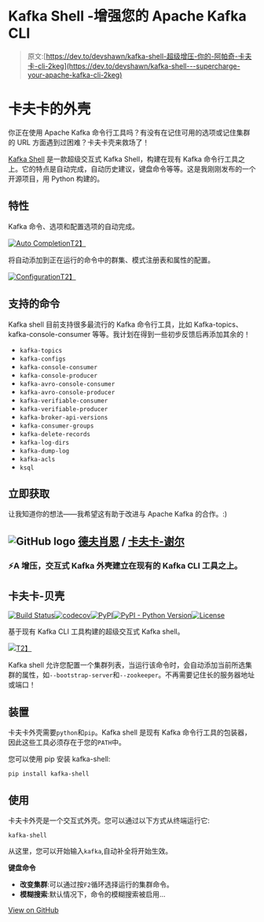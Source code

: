 # Kafka Shell -增强您的 Apache Kafka CLI

> 原文:[https://dev.to/devshawn/kafka-shell-超级增压-你的-阿帕奇-卡夫卡-cli-2keg](https://dev.to/devshawn/kafka-shell---supercharge-your-apache-kafka-cli-2keg)

# [](#kafka-shell)卡夫卡的外壳

你正在使用 Apache Kafka 命令行工具吗？有没有在记住可用的选项或记住集群的 URL 方面遇到过困难？卡夫卡壳来救场了！

[Kafka Shell](https://github.com/devshawn/kafka-shell) 是一款超级交互式 Kafka Shell，构建在现有 Kafka 命令行工具之上。它的特点是自动完成，自动历史建议，键盘命令等等。这是我刚刚发布的一个开源项目，用 Python 构建的。

## [](#features)特性

Kafka 命令、选项和配置选项的自动完成。

[![Auto Completion](../Images/08a3d5c283dce7a40d60bcf6462d01c1.png)T2】](https://camo.githubusercontent.com/33e27a2cab87d8e8eddeb1ba10e6cc2f75ec980f/68747470733a2f2f692e696d6775722e636f6d2f666b777a4f6b762e706e67)

将自动添加到正在运行的命令中的群集、模式注册表和属性的配置。

[![Configuration](../Images/0ccfbe1f748f092d4d232e0f4f2ae11f.png)T2】](https://camo.githubusercontent.com/5202bd45b24b607602fd10a7c80e0a8ebec13336/68747470733a2f2f692e696d6775722e636f6d2f334a6a4978794c2e706e67)

## [](#supported-commands)支持的命令

Kafka shell 目前支持很多最流行的 Kafka 命令行工具，比如 Kafka-topics、kafka-console-consumer 等等。我计划在得到一些初步反馈后再添加其余的！

*   `kafka-topics`
*   `kafka-configs`
*   `kafka-console-consumer`
*   `kafka-console-producer`
*   `kafka-avro-console-consumer`
*   `kafka-avro-console-producer`
*   `kafka-verifiable-consumer`
*   `kafka-verifiable-producer`
*   `kafka-broker-api-versions`
*   `kafka-consumer-groups`
*   `kafka-delete-records`
*   `kafka-log-dirs`
*   `kafka-dump-log`
*   `kafka-acls`
*   `ksql`

## [](#get-it-now)立即获取

让我知道你的想法——我希望这有助于改进与 Apache Kafka 的合作。:)

## ![GitHub logo](../Images/a73f630113876d78cff79f59c2125b24.png) [德夫肖恩](https://github.com/devshawn) / [卡夫卡-谢尔](https://github.com/devshawn/kafka-shell)

### ⚡A 增压，交互式 Kafka 外壳建立在现有的 Kafka CLI 工具之上。

<article class="markdown-body entry-content container-lg" itemprop="text">

# 卡夫卡-贝壳

[![Build Status](../Images/805e2dfd84998e0c1fb8dc6de3bf332c.png)](https://travis-ci.org/devshawn/kafka-shell)[![codecov](../Images/4cbe9db355f3f4e55c78685a2cc5361c.png)](https://codecov.io/gh/devshawn/kafka-shell)[![PyPI](../Images/58a404b687f9c8161c074351f10e2499.png)](https://camo.githubusercontent.com/a08678832e8bdc86f42cb7178074f2cadbf449e4/68747470733a2f2f696d672e736869656c64732e696f2f707970692f762f6b61666b612d7368656c6c2e7376673f636f6c6f723d626c7565)[![PyPI - Python Version](../Images/fed7d97af8276411af6298a89a15ab96.png)](https://camo.githubusercontent.com/80ae9845243ba290d74b433e5afa7554d1000347/68747470733a2f2f696d672e736869656c64732e696f2f707970692f707976657273696f6e732f6b61666b612d7368656c6c2e737667)[![License](../Images/7ecef471fe245c1d2adc417c5be4065b.png)](https://raw.githubusercontent.com/devshawn/kafka-shell/master/LICENSE)

基于现有 Kafka CLI 工具构建的超级交互式 Kafka shell。

[![](../Images/0601080adeb7d4ab6903a8192d7d2290.png)T2】](https://camo.githubusercontent.com/93262b8faa2313ffb7dfeccb60662b23c2b0b5f6/68747470733a2f2f692e696d6775722e636f6d2f62316f4e545a5a2e706e67)

Kafka shell 允许您配置一个集群列表，当运行该命令时，会自动添加当前所选集群的属性，如`--bootstrap-server`和`--zookeeper`。不再需要记住长的服务器地址或端口！

## 装置

卡夫卡外壳需要`python`和`pip`。Kafka shell 是现有 Kafka 命令行工具的包装器，因此这些工具必须存在于您的`PATH`中。

您可以使用 pip 安装 kafka-shell:

```
pip install kafka-shell
```

## 使用

卡夫卡外壳是一个交互式外壳。您可以通过以下方式从终端运行它:

```
kafka-shell
```

从这里，您可以开始输入`kafka`,自动补全将开始生效。

**键盘命令**

*   **改变集群**:可以通过按`F2`循环选择运行的集群命令。
*   **模糊搜索**:默认情况下，命令的模糊搜索被启用…

</article>

[View on GitHub](https://github.com/devshawn/kafka-shell)